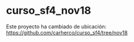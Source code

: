 # curso_sf4_nov18

Este proyecto ha cambiado de ubicación: https://github.com/carherco/curso_sf4/tree/nov18
